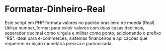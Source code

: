 # Formatar-Dinheiro-Real
Este script em PHP formata valores no padrão brasileiro de moeda (Real). Utiliza number_format para exibir valores com duas casas decimais, separador decimal como vírgula e milhar como ponto, adicionando o prefixo "R$". Ideal para e-commerces, sistemas financeiros e aplicações que requerem exibição monetária precisa e padronizada.
